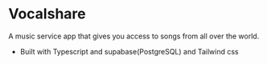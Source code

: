 
# Vocalshare
A music service app that gives you access to songs from all over the world.
- Built with Typescript and supabase(PostgreSQL) and Tailwind css
